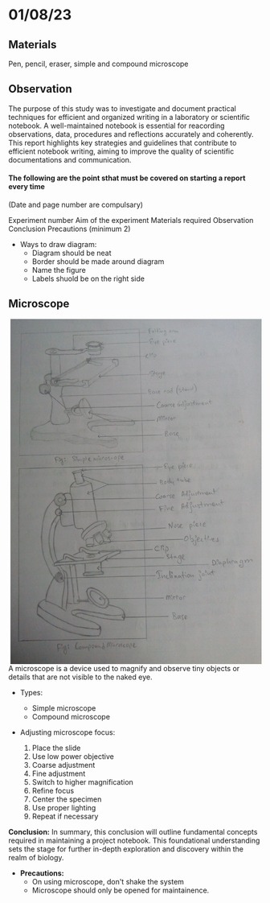 # 01/08/23 

## Materials
Pen, pencil, eraser, simple and compound microscope 

## Observation

The purpose of this study was to investigate and document practical techniques for efficient and organized writing in a laboratory or scientific notebook. A well-maintained notebook is essential for reacording observations, data, procedures and reflections accurately and coherently. This report highlights key strategies and guidelines that contribute to efficient notebook writing, aiming to improve the quality of scientific documentations and communication.

#### The following are the point sthat must be covered on starting a report every time



(Date and page number are compulsary)

Experiment number 
Aim of the experiment 
Materials required 
Observation 
Conclusion 
Precautions (minimum 2)

- Ways to draw diagram: 
  - Diagram should be neat
  - Border should be made around diagram 
  - Name the figure
  - Labels shuold be on the right side

## Microscope

<img src='pics/microscope.jpg' align=right width=500>

A microscope is a device used to magnify and observe tiny objects or details that are not visible to the naked eye. 

- Types:
  - Simple microscope 
  - Compound microscope

- Adjusting microscope focus:
    1. Place the slide
    2. Use low power objective
    3. Coarse adjustment
    4. Fine adjustment 
    5. Switch to higher magnification 
    6. Refine focus 
    7. Center the specimen
    8. Use proper lighting
    9. Repeat if necessary 

**Conclusion:** In summary, this conclusion will outline fundamental concepts required in maintaining a project notebook. This foundational understanding sets the stage for further in-depth exploration and discovery within the realm of biology. 

- **Precautions:** 
    - On using microscope, don't shake the system 
    - Microscope should only be opened for maintainence. 

